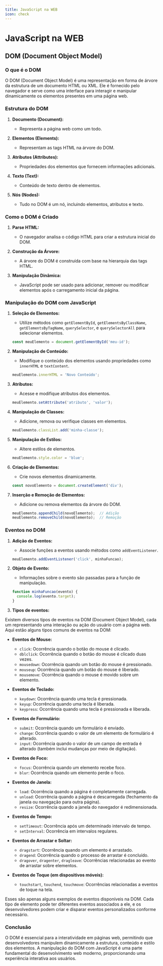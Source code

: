 ```yaml
---
title: JavaScript na WEB
icon: check
---
```


# JavaScript na WEB

## **DOM (Document Object Model)**

### **O que é o DOM**

O DOM (Document Object Model) é uma representação em forma de árvore da estrutura de um documento HTML ou XML. Ele é fornecido pelo navegador e serve como uma interface para interagir e manipular dinamicamente os elementos presentes em uma página web.

### **Estrutura do DOM**

1. **Documento (Document):**
   - Representa a página web como um todo.

2. **Elementos (Elements):**
   - Representam as tags HTML na árvore do DOM.

3. **Atributos (Attributes):**
   - Propriedades dos elementos que fornecem informações adicionais.

4. **Texto (Text):**
   - Conteúdo de texto dentro de elementos.

5. **Nós (Nodes):**
   - Tudo no DOM é um nó, incluindo elementos, atributos e texto.

### **Como o DOM é Criado**

1. **Parse HTML:**
   - O navegador analisa o código HTML para criar a estrutura inicial do DOM.

2. **Construção da Árvore:**
   - A árvore do DOM é construída com base na hierarquia das tags HTML.

3. **Manipulação Dinâmica:**
   - JavaScript pode ser usado para adicionar, remover ou modificar elementos após o carregamento inicial da página.

### **Manipulação do DOM com JavaScript**

1. **Seleção de Elementos:**
   - Utilize métodos como `getElementById`, `getElementsByClassName`, `getElementsByTagName`, `querySelector`, e `querySelectorAll` para selecionar elementos.

   ```javascript
   const meuElemento = document.getElementById('meu-id');
   ```

2. **Manipulação de Conteúdo:**
   - Modifique o conteúdo dos elementos usando propriedades como `innerHTML` e `textContent`.

   ```javascript
   meuElemento.innerHTML = 'Novo Conteúdo';
   ```

3. **Atributos:**
   - Acesse e modifique atributos dos elementos.

   ```javascript
   meuElemento.setAttribute('atributo', 'valor');
   ```

4. **Manipulação de Classes:**
   - Adicione, remova ou verifique classes em elementos.

   ```javascript
   meuElemento.classList.add('minha-classe');
   ```

5. **Manipulação de Estilos:**
   - Altere estilos de elementos.

   ```javascript
   meuElemento.style.color = 'blue';
   ```

6. **Criação de Elementos:**
   - Crie novos elementos dinamicamente.

   ```javascript
   const novoElemento = document.createElement('div');
   ```

7. **Inserção e Remoção de Elementos:**
   - Adicione ou remova elementos da árvore do DOM.

   ```javascript
   meuElemento.appendChild(novoElemento);  // Adição
   meuElemento.removeChild(novoElemento);  // Remoção
   ```

### **Eventos no DOM**

1. **Adição de Eventos:**
   - Associe funções a eventos usando métodos como `addEventListener`.

   ```javascript
   meuElemento.addEventListener('click', minhaFuncao);
   ```

2. **Objeto de Evento:**
   - Informações sobre o evento são passadas para a função de manipulação.

   ```javascript
   function minhaFuncao(evento) {
     console.log(evento.target);
   }
   ```

3. **Tipos de eventos:**

Existem diversos tipos de eventos na DOM (Document Object Model), cada um representando uma interação ou ação do usuário com a página web. Aqui estão alguns tipos comuns de eventos na DOM:

   - **Eventos de Mouse:**
      - `click`: Ocorrência quando o botão do mouse é clicado.
      - `dblclick`: Ocorrência quando o botão do mouse é clicado duas vezes.
      - `mousedown`: Ocorrência quando um botão do mouse é pressionado.
      - `mouseup`: Ocorrência quando um botão do mouse é liberado.
      - `mousemove`: Ocorrência quando o mouse é movido sobre um elemento.

   - **Eventos de Teclado:**
      - `keydown`: Ocorrência quando uma tecla é pressionada.
      - `keyup`: Ocorrência quando uma tecla é liberada.
      - `keypress`: Ocorrência quando uma tecla é pressionada e liberada.

   - **Eventos de Formulário:**
      - `submit`: Ocorrência quando um formulário é enviado.
      - `change`: Ocorrência quando o valor de um elemento de formulário é alterado.
      - `input`: Ocorrência quando o valor de um campo de entrada é alterado (também inclui mudanças por meio de digitação).

   - **Eventos de Foco:**
      - `focus`: Ocorrência quando um elemento recebe foco.
      - `blur`: Ocorrência quando um elemento perde o foco.

   - **Eventos de Janela:**
      - `load`: Ocorrência quando a página é completamente carregada.
      - `unload`: Ocorrência quando a página é descarregada (fechamento da janela ou navegação para outra página).
      - `resize`: Ocorrência quando a janela do navegador é redimensionada.

   - **Eventos de Tempo:**
      - `setTimeout`: Ocorrência após um determinado intervalo de tempo.
      - `setInterval`: Ocorrência em intervalos regulares.

   - **Eventos de Arrastar e Soltar:**
      - `dragstart`: Ocorrência quando um elemento é arrastado.
      - `dragend`: Ocorrência quando o processo de arrastar é concluído.
      - `dragover`, `dragenter`, `dragleave`: Ocorrências relacionadas ao evento de arrastar sobre elementos.

   - **Eventos de Toque (em dispositivos móveis):**
      - `touchstart`, `touchend`, `touchmove`: Ocorrências relacionadas a eventos de toque na tela.

Esses são apenas alguns exemplos de eventos disponíveis na DOM. Cada tipo de elemento pode ter diferentes eventos associados a ele, e os desenvolvedores podem criar e disparar eventos personalizados conforme necessário.

### **Conclusão**

O DOM é essencial para a interatividade em páginas web, permitindo que desenvolvedores manipulem dinamicamente a estrutura, conteúdo e estilo dos elementos. A manipulação do DOM com JavaScript é uma parte fundamental do desenvolvimento web moderno, proporcionando uma experiência interativa aos usuários.